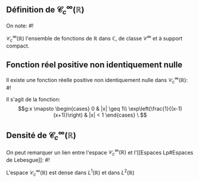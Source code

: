 ## Définition de $\mathcal C^\infty_c(\mathbb R)$
On note: #!

$\mathcal C^\infty_c(\mathbb R)$ l'ensemble de fonctions de $\mathbb R$ dans $\mathbb C$, de classe $\mathcal C^\infty$ et à support compact.
<!--ID: 1714516791363-->


## Fonction réel positive non identiquement nulle
Il existe une fonction réelle positive non identiquement nulle dans $\mathcal C^\infty_c(\mathbb R)$: #!

Il s'agit de la fonction:
$$g:x \mapsto \begin{cases} 
      0 & |x| \geq 1\\
      \exp\left(\frac{1}{(x-1)(x+1)}\right) & |x| < 1 
   \end{cases}
\
$$
<!--ID: 1714516791365-->


## Densité de $\mathcal C^\infty_c(\mathbb R)$
On peut remarquer un lien entre l'espace $\mathcal C^\infty_c(\mathbb R)$ et l'[[Espaces Lp#Espaces de Lebesgue]]: #!

L'espace $\mathcal C^\infty_c(\mathbb R)$ est dense dans $L^1(\mathbb R)$ et dans $L^2(\mathbb R)$
<!--ID: 1714516791367-->

